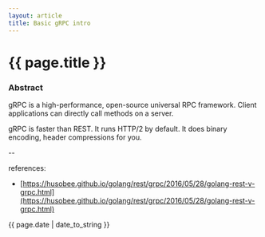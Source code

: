 ```yaml
---
layout: article
title: Basic gRPC intro
---
```

# {{ page.title }}

### Abstract

gRPC is a high-performance, open-source universal RPC framework. Client applications can directly call methods on a server.

gRPC is faster than REST. It runs HTTP/2 by default. It does binary encoding, header compressions for you. 

--

references:

* [https://husobee.github.io/golang/rest/grpc/2016/05/28/golang-rest-v-grpc.html](https://husobee.github.io/golang/rest/grpc/2016/05/28/golang-rest-v-grpc.html)

{{ page.date | date_to_string }}
